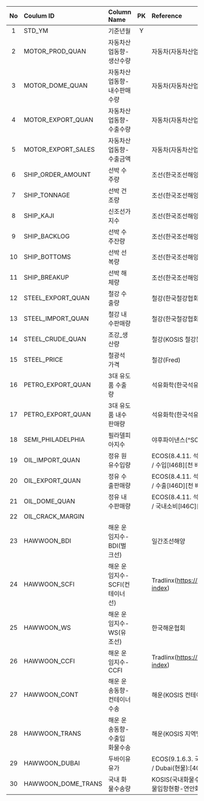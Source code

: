 |No|Coulum ID|Column Name|PK|Reference|
|:--:|:---|:---|:--:|:--|
|1|STD_YM|기준년월|Y||
|2|MOTOR_PROD_QUAN|자동차산업동향-생산수량||자동차(자동차산업협회: kama.or.kr)|
|3|MOTOR_DOME_QUAN|자동차산업동향-내수판매수량||자동차(자동차산업협회: kama.or.kr)|
|4|MOTOR_EXPORT_QUAN|자동차산업동향-수출수량||자동차(자동차산업협회: kama.or.kr)|
|5|MOTOR_EXPORT_SALES|자동차산업동향-수출금액||자동차(자동차산업협회: kama.or.kr)|
|6|SHIP_ORDER_AMOUNT|선박 수주량||조선(한국조선해양플랜트협회)|
|7|SHIP_TONNAGE|선박 건조량||조선(한국조선해양플랜트협회)|
|8|SHIP_KAJI|신조선가지수||조선(한국조선해양플랜트협회)|
|9|SHIP_BACKLOG|선박 수주잔량||조선(한국조선해양플랜트협회)|
|10|SHIP_BOTTOMS|선박 선복량||조선(한국조선해양플랜트협회)|
|11|SHIP_BREAKUP|선박 해체량||조선(한국조선해양플랜트협회)|
|12|STEEL_EXPORT_QUAN|철강 수출량||철강(한국철강협회, sd.kosa.or.kr)|
|13|STEEL_IMPORT_QUAN|철강 내수판매량||철강(한국철강협회, sd.kosa.or.kr)|
|14|STEEL_CRUDE_QUAN|조강_생산량||철강(KOSIS 철강통계조사)|
|15|STEEL_PRICE|철광석 가격||철강(Fred)|
|16|PETRO_EXPORT_QUAN|3대 유도품 수출량||석유화학(한국석유화학협회)|
|17|PETRO_EXPORT_QUAN|3대 유도품 내수판매량||석유화학(한국석유화학협회)|
|18|SEMI_PHILADELPHIA|필라델피아지수||야후파이낸스(^SOX)|
|19|OIL_IMPORT_QUAN|정유 원유수입량||ECOS(8.4.11. 석유제품수급:[901Y073][M} / 수입[I46B][천 배럴])|
|20|OIL_EXPORT_QUAN|정유 수출판매량||ECOS(8.4.11. 석유제품수급:[901Y073][M} / 수출[I46D][천 배럴])|
|21|OIL_DOME_QUAN|정유 내수판매량||ECOS(8.4.11. 석유제품수급:[901Y073][M} / 국내소비[I46C][천 배럴])|
|22|OIL_CRACK_MARGIN||||
|23|HAWWOON_BDI|해운 운임지수-BDI(벌크선)||일간조선해양|
|24|HAWWOON_SCFI|해운 운임지수-SCFI(컨테이너선)||Tradlinx(https://www.tradlinx.com/freight-index)|
|25|HAWWOON_WS|해운 운임지수-WS(유조선)||한국해운협회|
|26|HAWWOON_CCFI|해운 운임지수-CCFI||Tradlinx(https://www.tradlinx.com/freight-index)|
|27|HAWWOON_CONT|해운 운송동향-컨테이너 수송||해운(KOSIS 컨테이너 수송현황)|
|28|HAWWOON_TRANS|해운 운송동향-수출입 화물수송||해운(KOSIS 지역별 수출입 화물소송현황)|
|29|HAWWOON_DUBAI|두바이유 유가||ECOS(9.1.6.3. 국제상품가격:[902Y003][M] / Dubai(현물):[4010102][U$/bbl])|
|30|HAWWOON_DOME_TRANS|국내 화물수송량||KOSIS(국내화물수송량: 화물수송실적-내항화물입항현황-연안화물선(입항)=화물(단위:R/T))|


